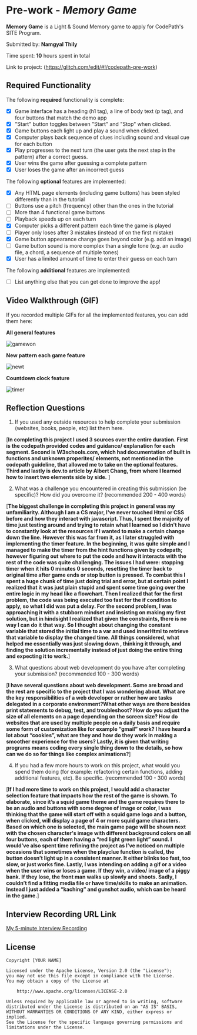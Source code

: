 # Pre-work - *Memory Game*

**Memory Game** is a Light & Sound Memory game to apply for CodePath's SITE Program. 

Submitted by: **Namgyal Thily**

Time spent: **10** hours spent in total

Link to project: (https://glitch.com/edit/#!/codepath-pre-work)

## Required Functionality

The following **required** functionality is complete:

* [X] Game interface has a heading (h1 tag), a line of body text (p tag), and four buttons that match the demo app
* [X] "Start" button toggles between "Start" and "Stop" when clicked. 
* [X] Game buttons each light up and play a sound when clicked. 
* [X] Computer plays back sequence of clues including sound and visual cue for each button
* [X] Play progresses to the next turn (the user gets the next step in the pattern) after a correct guess. 
* [X] User wins the game after guessing a complete pattern
* [X] User loses the game after an incorrect guess

The following **optional** features are implemented:

* [X] Any HTML page elements (including game buttons) has been styled differently than in the tutorial
* [ ] Buttons use a pitch (frequency) other than the ones in the tutorial
* [ ] More than 4 functional game buttons
* [ ] Playback speeds up on each turn
* [X] Computer picks a different pattern each time the game is played
* [ ] Player only loses after 3 mistakes (instead of on the first mistake)
* [X] Game button appearance change goes beyond color (e.g. add an image)
* [ ] Game button sound is more complex than a single tone (e.g. an audio file, a chord, a sequence of multiple tones)
* [X] User has a limited amount of time to enter their guess on each turn

The following **additional** features are implemented:

- [ ] List anything else that you can get done to improve the app!

## Video Walkthrough (GIF)


If you recorded multiple GIFs for all the implemented features, you can add them here:

**All general features**


![gamewon](https://user-images.githubusercontent.com/74562633/160172920-f45f2d13-11cc-4add-96cf-aae6fdd15a31.gif)

**New pattern each game feature**


![newt](https://user-images.githubusercontent.com/74562633/160175272-b2e90206-81df-4587-9bbb-9b48c4b93f5f.gif)

**Countdown clock feature**


![timer](https://user-images.githubusercontent.com/74562633/160175246-65c85cb5-d7d5-4dc5-baa8-e01d3202d3a4.gif)



## Reflection Questions
1. If you used any outside resources to help complete your submission (websites, books, people, etc) list them here. 

[**In completing this project I used 3 sources over the entire duration. First is the codepath provided codes and guidance/ explanation for each segment. Second is W3schools.com, which had documentation of built in functions and unknown properites/ elements, not mentioned in the codepath guideline, that allowed me to take on the optional features. Third and lastly is dev.to article by Albert Chang, from where I learned how to insert two elements side by side.** ]

2. What was a challenge you encountered in creating this submission (be specific)? How did you overcome it? (recommended 200 - 400 words) 

[**The biggest challenge in completing this project in general was my unfamiliarity. Although I am a CS major, I've never touched Html or CSS before and how they interact with javascript. Thus, I spent the majority of time just testing around and trying to retain what I learned so I didn't have to constantly look at the resources if I wanted to make a certain change down the line. However this was far from it, as I later struggled with implementing the timer feature. In the beginning, it was quite simple and I managed to make the timer from the hint functions given by codepath; however figuring out where to put the code and how it interacts with the rest of the code was quite challenging. The issues I had were: stopping timer when it hits 0 minutes 0 seconds, resetting the timer back to original time after game ends or stop button is pressed. To combat this I spent a huge chunk of time just doing trial and error, but at certain point I realized that it was just plain stupid and spent some time going over the entire logic in my head like a flowchart. Then I realized that for the first problem, the code was being executed too fast for the if condition to apply, so what I did was put a delay. For the second problem, I was approaching it with a stubborn mindset and insisting on making my first solution, but in hindsight I realized that given the constraints, there is no way I can do it that way. So I thought about changing the constant variable that stored the initial time to a var and used innerHtml to retrieve that variable to display the changed time. All things considered, what helped me essentially was just slowing down , thinking it through, and finding the solution incrementally instead of just doing the entire thing and expecting it to work.**]

3. What questions about web development do you have after completing your submission? (recommended 100 - 300 words) 

[**I have several questions about web development. Some are broad and the rest are specific to the project that I was wondering about. What are the key responsibilities of a web developer or rather how are tasks delegated in a corporate environment?What other ways are there besides print statements to debug, test, and troubleshoot? How do you adjust the size of all elements on a page depending on the screen size? How do websites that are used by multiple people on a daily basis and require some form of customization like for example “gmail” work? I have heard a lot about “cookies”, what are they and how do they work in making a smoother experience for the users? Lastly, it is given that writing programs  means coding every single thing down to the details, so how can we do so for things like complex animations?**]

4. If you had a few more hours to work on this project, what would you spend them doing (for example: refactoring certain functions, adding additional features, etc). Be specific. (recommended 100 - 300 words) 

[**If I had more time to work on this project, I would add a character selection feature that impacts how the rest of the game is shown. To elaborate, since it’s a squid game theme and the game requires there to be an audio and buttons with some degree of image or color, I was thinking that the game will start off with a squid game logo and a button, when clicked, will display a page of 4 or more squid game characters. Based on which one is selected, the main game page will be shown next with the chosen character's image with different background colors on all four buttons, each of them having a “red light green light” sound. I would’ve also spent time refining the project as I’ve noticed on multiple occasions that sometimes when the playclue function is called, the button doesn’t light up in a consistent manner. It either blinks too fast, too slow, or just works fine. Lastly, I was intending on adding a gif or a video when the user wins or loses a game. If they win, a video/ image of a piggy bank. If they lose, the front man walks up slowly and shoots. Sadly, I couldn’t find a fitting media file or have time/skills to make an animation. Instead I just added a “kaching” and gunshot audio, which can be heard in the game.**]



## Interview Recording URL Link

[My 5-minute Interview Recording](https://ccny.zoom.us/rec/share/hgLb_YO7TqHEHIZnufjn2ITBGqxbRF0101FikQq6cYzcu-fe6CNsbNCqhixTycSD.Op1UbeE8cQvK6NeQ?startTime=1648693634000)


## License

    Copyright [YOUR NAME]

    Licensed under the Apache License, Version 2.0 (the "License");
    you may not use this file except in compliance with the License.
    You may obtain a copy of the License at

        http://www.apache.org/licenses/LICENSE-2.0

    Unless required by applicable law or agreed to in writing, software
    distributed under the License is distributed on an "AS IS" BASIS,
    WITHOUT WARRANTIES OR CONDITIONS OF ANY KIND, either express or implied.
    See the License for the specific language governing permissions and
    limitations under the License.
